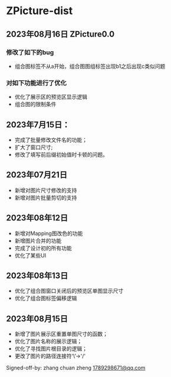 # ZPicture-dist

## 2023年08月16日 ZPicture0.0
### 修改了如下的bug
+ 组合图标签不从a开始，组合图图组标签出现b1之后出现c类似问题

### 对如下功能进行了优化
+ 优化了展示区的预览区显示逻辑
+ 组合图的限制条件

## 2023年7月15日：
+ 完成了批量修改文件名的功能；
+ 扩大了窗口尺寸;
+ 修改了填写前后缀初始值时卡顿的问题。

## 2023年07月21日
+ 新增对图片尺寸修改的支持
+ 新增对图片批量剪切的支持

## 2023年08年12日
+ 新增对Mapping图改色的功能
+ 新增图片合并的功能
+ 完成了设计初的所有功能
+ 优化了某些UI

## 2023年08年13日
+ 优化了组合图窗口关闭后的预览区单图显示尺寸
+ 优化了组合图标签偏移逻辑


## 2023年08月15日
+ 新增了图片展示区重置单图尺寸的函数；
+ 优化了图片名称的展示逻辑；
+ 优化了寻找图片根目录的逻辑；
+ 更改了图片的路径连接符‘\\’->'/'



Signed-off-by: zhang chuan zheng <1789298671@qq.com>
